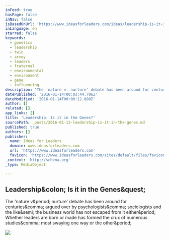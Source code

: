 ```yaml
---
inFeed: true
hasPage: false
inNav: false
isBasedOnUrl: 'https://www.ideasforleaders.com/ideas/leadership-is-it-in-the-genes'
inLanguage: en
starred: false
keywords:
  - genetics
  - leadership
  - twin
  - arvey
  - leaders
  - fraternal
  - environmental
  - environment
  - gene
  - influencing
description: "The 'nature v. nurture' debate has been around for centuries, argued over by psychologists, sociologists and the like; the business world has not escaped from it either. Whether leaders are born or made has formed the crux of numerous studies, most swaying one way or the other."
datePublished: '2016-01-14T00:03:44.706Z'
dateModified: '2016-01-14T00:00:12.880Z'
author: []
related: []
app_links: []
title: 'Leadership: Is it in the Genes?'
sourcePath: _posts/2016-01-13-leadership-is-it-in-the-genes.md
published: true
authors: []
publisher:
  name: Ideas for Leaders
  domain: www.ideasforleaders.com
  url: 'https://www.ideasforleaders.com'
  favicon: 'https://www.ideasforleaders.com/sites/default/files/favicon.ico'
_context: 'http://schema.org'
_type: MediaObject

---
```

<article style=""><h1>Leadership&amp;colon; Is it in the Genes&amp;quest;</h1><p>The 'nature v&amp;period; nurture' debate has been around for centuries&amp;comma; argued over by psychologists&amp;comma; sociologists and the like&amp;semi; the business world has not escaped from it either&amp;period; Whether leaders are born or made has formed the crux of numerous studies&amp;comma; most swaying one way or the other&amp;period;</p><img src="https://www.ideasforleaders.com/sites/default/files/141_tweedledee-and-tweedledum-1024x799.jpg" /></article>